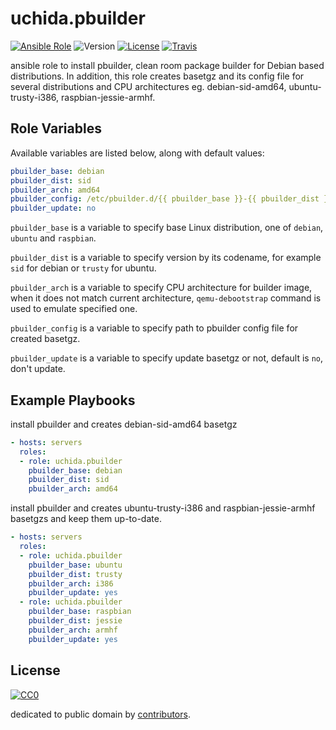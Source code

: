 # uchida.pbuilder

[![Ansible Role](https://img.shields.io/ansible/role/5966.svg?maxAge=2592000)](https://galaxy.ansible.com/detail#/role/5966)
![Version](https://img.shields.io/github/tag/uchida/ansible-pbuilder-role.svg?maxAge=2592000)
[![License](https://img.shields.io/github/license/uchida/ansible-pbuilder-role.svg?maxAge=2592000)](https://tldrlegal.com/license/creative-commons-cc0-1.0-universal)
[![Travis](https://img.shields.io/travis/uchida/ansible-pbuilder-role.svg?maxAge=2592000)](https://travis-ci.org/uchida/ansible-pbuilder-role)

ansible role to install pbuilder, clean room package builder for Debian based distributions.
In addition, this role creates basetgz and its config file for several distributions and CPU architectures eg. debian-sid-amd64, ubuntu-trusty-i386, raspbian-jessie-armhf.

## Role Variables

Available variables are listed below, along with default values:

```yaml
pbuilder_base: debian
pbuilder_dist: sid
pbuilder_arch: amd64
pbuilder_config: /etc/pbuilder.d/{{ pbuilder_base }}-{{ pbuilder_dist }}-{{ pbuilder_arch }}
pbuilder_update: no
```

`pbuilder_base` is a variable to specify base Linux distribution, one of `debian`, `ubuntu` and `raspbian`.

`pbuilder_dist` is a variable to specify version by its codename, for example `sid` for debian or `trusty` for ubuntu.

`pbuilder_arch` is a variable to specify CPU architecture for builder image, when it does not match current architecture,
`qemu-debootstrap` command is used to emulate specified one.

`pbuilder_config` is a variable to specify path to pbuilder config file for created basetgz.

`pbuilder_update` is a variable to specify update basetgz or not, default is `no`, don't update.

## Example Playbooks

install pbuilder and creates debian-sid-amd64 basetgz

```yaml
- hosts: servers
  roles:
  - role: uchida.pbuilder
    pbuilder_base: debian
    pbuilder_dist: sid
    pbuilder_arch: amd64
```

install pbuilder and creates ubuntu-trusty-i386 and raspbian-jessie-armhf basetgzs and keep them up-to-date.

```yaml
- hosts: servers
  roles:
  - role: uchida.pbuilder
    pbuilder_base: ubuntu
    pbuilder_dist: trusty
    pbuilder_arch: i386
    pbuilder_update: yes
  - role: uchida.pbuilder
    pbuilder_base: raspbian
    pbuilder_dist: jessie
    pbuilder_arch: armhf
    pbuilder_update: yes
```

## License

[![CC0](http://i.creativecommons.org/p/zero/1.0/88x31.png "CC0")](http://creativecommons.org/publicdomain/zero/1.0/deed)

dedicated to public domain by [contributors](https://github.com/uchida/packer-pbuilder/graphs/contributors).
